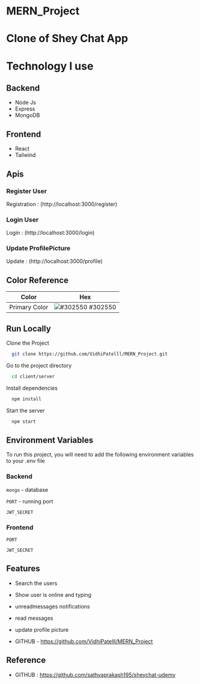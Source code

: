 # MERN_Project

# Clone of Shey Chat App

# Technology I use

## Backend
- Node Js
- Express
- MongoDB

## Frontend
- React
- Tailwind

## Apis

### Register User
Registration : (http://localhost:3000/register)

### Login User
Login : (http://localhost:3000/login)

### Update ProfilePicture
Update : (http://localhost:3000/profile)


## Color Reference

| Color          | Hex                                                                |
| ---------------| ------------------------------------------------------------------ |
| Primary Color  | ![#302550](https://www.color-hex.com/color/302550) #302550 |

## Run Locally

Clone the Project


```bash
  git clone https://github.com/VidhiPatelll/MERN_Project.git
```

Go to  the project directory

```bash
  cd client/server
```

Install dependencies

```bash
  npm install
```

Start the server

```bash
  npm start
```

## Environment Variables

To run this project, you will need to add the following environment variables to your .env file

### Backend

`mongo` - database

`PORT` - running port

`JWT_SECRET`

### Frontend

`PORT` 

`JWT_SECRET`

## Features

- Search the users
- Show user is online and typing
- unreadmessages notifications
- read messages
- update profile picture

- GITHUB - https://github.com/VidhiPatelll/MERN_Project

## Reference

- GITHUB : https://github.com/sathyaprakash195/sheychat-udemy

